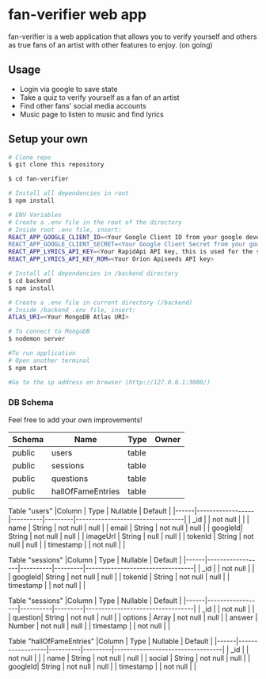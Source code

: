# fan-verifier web app
fan-verifier is a web application that allows you to verify yourself and others as true fans of an artist with other features to enjoy.
(on going)

## Usage

* Login via google to save state
* Take a quiz to verify yourself as a fan of an artist
* Find other fans' social media accounts
* Music page to listen to music and find lyrics

## Setup your own

```bash
# Clone repo
$ git clone this repository

$ cd fan-verifier

# Install all dependencies in root
$ npm install

# ENV Variables
# Create a .env file in the root of the directory
# Inside root .env file, insert: 
REACT_APP_GOOGLE_CLIENT_ID=<Your Google Client ID from your google developer's console>
REACT_APP_GOOGLE_CLIENT_SECRET=<Your Google Client Secret from your google developer's console>
REACT_APP_LYRICS_API_KEY=<Your RapidApi API key, this is used for the shazam and genuis API>
REACT_APP_LYRICS_API_KEY_ROM=<Your Orion Apiseeds API key>

# Install all dependencies in /backend directory
$ cd backend
$ npm install

# Create a .env file in current directory (/backend)
# Inside /backend .env file, insert:
ATLAS_URI=<Your MongoDB Atlas URI>

# To connect to MongoDB
$ nodemon server

#To run application 
# Open another terminal
$ npm start

#Go to the ip address on browser (http://127.0.0.1:3000/)

```

### DB Schema

Feel free to add your own improvements!

| Schema |      Name      |   Type   |     Owner   |
|--------|----------------|----------|-------------|
| public | users          | table    |             |
| public | sessions        | table    |  |
| public | questions | table |  |
| public | hallOfFameEntries         | table    |  |

Table "users"
|Column |       Type         | Nullable |              Default              |
|------|------------------|----------|---------|----------------------------------|
| _id    |                    | not null |  |
| name  | String          | not null |				null				   |
| email |      String      | not null |					null			   |
| googleId| String           | not null |					null			   |
| imageUrl  | String           | null |					null			   |
| tokenId  | String          | not null |					null			   |
| timestamp  |           | not null |								   |

Table "sessions"
|Column |       Type         | Nullable |              Default              |
|------|------------------|----------|---------|----------------------------------|
| _id    |                    | not null |  |
| googleId| String           | not null |					null			   |
| tokenId  | String          | not null |					null			   |
| timestamp  |           | not null |								   |

Table "sessions"
|Column |       Type         | Nullable |              Default              |
|------|------------------|----------|---------|----------------------------------|
| _id    |                    | not null |  |
| question| String           | not null |					null			   |
| options  | Array          | not null |					null			   |
| answer  | Number          | not null |					null			   |
| timestamp  |           | not null |								   |

Table "hallOfFameEntries"
|Column |       Type         | Nullable |              Default              |
|------|------------------|----------|---------|----------------------------------|
| _id    |                    | not null |  |
| name  | String          | not null |				null				   |
| social |      String      | not null |					null			   |
| googleId| String           | not null |					null			   |
| timestamp  |           | not null |								   |

